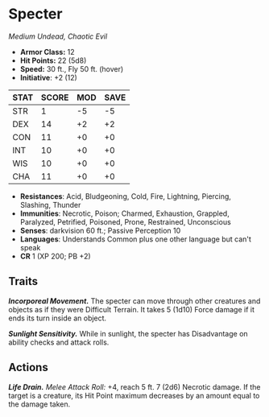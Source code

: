 # Specter

*Medium Undead, Chaotic Evil*

- **Armor Class:** 12
- **Hit Points:** 22 (5d8)
- **Speed:** 30 ft., Fly 50 ft. (hover)
- **Initiative**: +2 (12)

|STAT|SCORE|MOD|SAVE|
| --- | --- | --- | ---- |
| STR | 1 | -5 | -5 |
| DEX | 14 | +2 | +2 |
| CON | 11 | +0 | +0 |
| INT | 10 | +0 | +0 |
| WIS | 10 | +0 | +0 |
| CHA | 11 | +0 | +0 |

- **Resistances**: Acid, Bludgeoning, Cold, Fire, Lightning, Piercing, Slashing, Thunder
- **Immunities**: Necrotic, Poison; Charmed, Exhaustion, Grappled, Paralyzed, Petrified, Poisoned, Prone, Restrained, Unconscious
- **Senses**: darkvision 60 ft.; Passive Perception 10
- **Languages**: Understands Common plus one other language but can't speak
- **CR** 1 (XP 200; PB +2)

## Traits

***Incorporeal Movement.*** The specter can move through other creatures and objects as if they were Difficult Terrain. It takes 5 (1d10) Force damage if it ends its turn inside an object.

***Sunlight Sensitivity.*** While in sunlight, the specter has Disadvantage on ability checks and attack rolls.


## Actions

***Life Drain.*** *Melee Attack Roll:* +4, reach 5 ft. 7 (2d6) Necrotic damage. If the target is a creature, its Hit Point maximum decreases by an amount equal to the damage taken.

